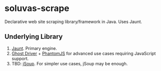 # soluvas-scrape
Declarative web site scraping library/framework in Java. Uses Jaunt.

## Underlying Library

1. [Jaunt](http://jaunt-api.com/). Primary engine.
2. [Ghost Driver](https://github.com/detro/ghostdriver) + [PhantomJS](http://phantomjs.org/) for advanced use cases requiring JavaScript support.
3. TBD: [jSoup](http://jsoup.org). For simpler use cases, jSoup may be enough.
